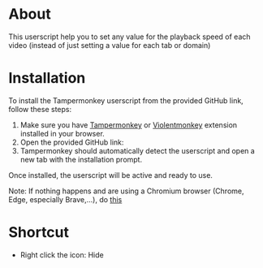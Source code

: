 # About
This userscript help you to set any value for the playback speed of each video (instead of just setting a value for each tab or domain)

# Installation
To install the Tampermonkey userscript from the provided GitHub link, follow these steps:
  1. Make sure you have [Tampermonkey](https://www.tampermonkey.net/) or [Violentmonkey](https://violentmonkey.github.io/) extension installed in your browser.
  2. Open the provided GitHub link: 
  3. Tampermonkey should automatically detect the userscript and open a new tab with the installation prompt.

Once installed, the userscript will be active and ready to use.

Note: If nothing happens and are using a Chromium browser (Chrome, Edge, especially Brave,...), do [this](https://www.tampermonkey.net/faq.php?version=5.3.3&ext=dhdg#Q209)
# Shortcut
  - Right click the icon: Hide
